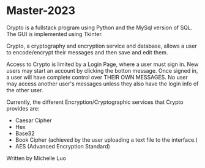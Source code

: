 # Master-2023
Crypto is a fullstack program using Python and the MySql version of SQL. The GUI is implemented using Tkinter.

Crypto, a cryptography and encryption service and database, allows a user to encode/encrypt their messages and then save and edit them. 

Access to Crypto is limited by a Login Page, where a user must sign in. New users may start an account by clicking the botton message. Once signed in, a user will have complete control over THEIR OWN MESSAGES. No user may access another user's messages unless they also have the login info of the other user.

Currently, the different Encryption/Cryptographic services that Crypto provides are:
   - Caesar Cipher
   - Hex
   - Base32
   - Book Cipher (achieved by the user uploading a text file to the interface.)
   - AES (Advanced Encryption Standard)

Written by Michelle Luo
